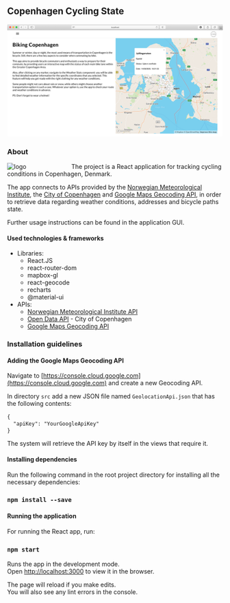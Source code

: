 ## Copenhagen Cycling State

![App Screenshot](src/images/app-ss.png)

### About

<img src="public/ccsLogo.ico" alt="logo" style="float: left; width: 150px"/>

The project is a React application for tracking cycling conditions in Copenhagen, Denmark.

The app connects to APIs provided by the [Norwegian Meteorological Institute](https://api.met.no/weatherapi/), the [City of Copenhagen](https://www.opendata.dk/city-of-copenhagen/supercykelsti-inspektioner) and [Google Maps Geocoding API](https://developers.google.com/maps/documentation/geocoding/overview), in order to retrieve data regarding weather conditions, addresses and bicycle paths state.

Further usage instructions can be found in the application GUI.

#### Used technologies & frameworks

- Libraries:
  - React.JS
  - react-router-dom
  - mapbox-gl
  - react-geocode
  - recharts
  - @material-ui
- APIs:
  - [Norwegian Meteorological Institute API](https://api.met.no/weatherapi/)
  - [Open Data API](https://www.opendata.dk/city-of-copenhagen/supercykelsti-inspektioner) - City of Copenhagen
  - [Google Maps Geocoding API](https://developers.google.com/maps/documentation/geocoding/overview)

### Installation guidelines

#### Adding the Google Maps Geocoding API

Navigate to [https://console.cloud.google.com](https://console.cloud.google.com) and create a new Geocoding API.

In directory `src` add a new JSON file named `GeolocationApi.json` that has the following contents:

```
{
  "apiKey": "YourGoogleApiKey"
}
```

The system will retrieve the API key by itself in the views that require it.

#### Installing dependencies

Run the following command in the root project directory for installing all the necessary dependencies:

### `npm install --save`

#### Running the application

For running the React app, run:

### `npm start`

Runs the app in the development mode.<br />
Open [http://localhost:3000](http://localhost:3000) to view it in the browser.

The page will reload if you make edits.<br />
You will also see any lint errors in the console.
